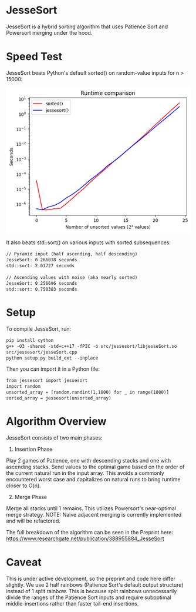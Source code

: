 # JesseSort

JesseSort is a hybrid sorting algorithm that uses Patience Sort and Powersort merging under the hood.

# Speed Test

JesseSort beats Python's default sorted() on random-value inputs for n > 15000:

![Speed Test](images/speedtest_updated.png)

It also beats std::sort() on various inputs with sorted subsequences:

```
// Pyramid input (half ascending, half descending)
JesseSort: 0.266038 seconds
std::sort: 2.01727 seconds

// Ascending values with noise (aka nearly sorted)
JesseSort: 0.256696 seconds
std::sort: 0.750383 seconds
```

# Setup

To compile JesseSort, run:

```
pip install cython
g++ -O3 -shared -std=c++17 -fPIC -o src/jessesort/libjesseSort.so src/jessesort/jesseSort.cpp
python setup.py build_ext --inplace
```

Then you can import it in a Python file:

```
from jessesort import jessesort
import random
unsorted_array = [random.randint(1,1000) for _ in range(1000)]
sorted_array = jessesort(unsorted_array)
```

# Algorithm Overview

JesseSort consists of two main phases:

1. Insertion Phase

Play 2 games of Patience, one with descending stacks and one with ascending stacks. Send values to the optimal game based on the order of the current natural run in the input array. This avoids a commonly encountered worst case and capitalizes on natural runs to bring runtime closer to O(n).

2. Merge Phase

Merge all stacks until 1 remains. This utilizes Powersort's near-optimal merge strategy. NOTE: Naive adjacent merging is currently implemented and will be refactored.

The full breakdown of the algorithm can be seen in the Preprint here: https://www.researchgate.net/publication/388955884_JesseSort

# Caveat

This is under active development, so the preprint and code here differ slightly. We use 2 half rainbows (Patience Sort's default output structure) instead of 1 split rainbow. This is because split rainbows unnecessarily divide the ranges of the Patience Sort inputs and require suboptimal middle-insertions rather than faster tail-end insertions.
